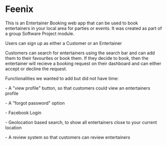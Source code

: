 # Feenix
This is an Entertainer Booking web app that can be used to book entertainers in your local area for parties or events. It was created as part of a group Software Project module. 
<p>Users can sign up as either a Customer or an Entertainer</p>
<p>Customers can search for entertainers using the search bar and can add them to their favourites or book them. If they decide to book, then the entertainer will recieve a booking request on their dashboard and can either accept or decline the request.</p>
<p>Functionalities we wanted to add but did not have time:</p>
<p> - A "view profile" button, so that customers could view an entertainers profile </p>
<p> - A "forgot password" option </p>
<p> - Facebook Login </p>
<p> - Geolocation based search, to show all entertainers close to your current location </p>
<p> - A review system so that customers can review entertainers </p>

